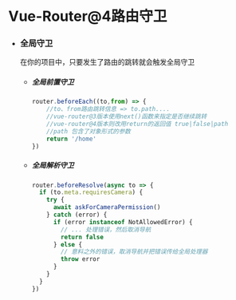 # Vue-Router@4路由守卫

* ### 全局守卫

  在你的项目中，只要发生了路由的跳转就会触发全局守卫

  * ##### 全局前置守卫

    ```js
    router.beforeEach((to,from) => {
        //to、from路由跳转信息 => to.path....
        //vue-router@3版本使用next()函数来指定是否继续跳转
        //vue-router@4版本则改用return的返回值 true|false|path
        //path 包含了对象形式的参数
        return '/home'
    })
    ```

  * ##### 全局解析守卫

    ```js
    router.beforeResolve(async to => {
      if (to.meta.requiresCamera) {
        try {
          await askForCameraPermission()
        } catch (error) {
          if (error instanceof NotAllowedError) {
            // ... 处理错误，然后取消导航
            return false
          } else {
            // 意料之外的错误，取消导航并把错误传给全局处理器
            throw error
          }
        }
      }
    })
    ```

    


  